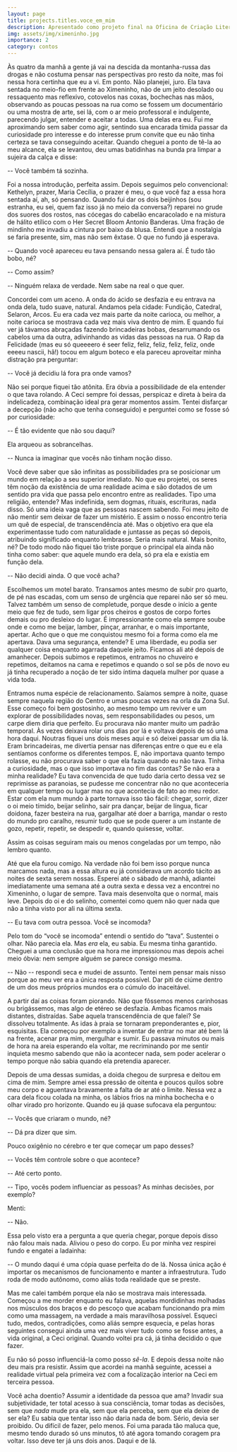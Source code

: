 ```yaml
---
layout: page
title: projects.titles.voce_em_mim
description: Apresentado como projeto final na Oficina de Criação Literária da PUC-RS.
img: assets/img/ximeninho.jpg
importance: 2
category: contos
---
```


Às quatro da manhã a gente já vai na descida da montanha-russa das drogas e não costuma pensar nas perspectivas pro resto da noite, mas foi nessa hora certinha que eu a vi. Em ponto. Não planejei, juro. Ela tava sentada no meio-fio em frente ao Ximeninho, não de um jeito desolado ou ressaquento mas reflexivo, cotovelos nas coxas, bochechas nas mãos, observando as poucas pessoas na rua como se fossem um documentário ou uma mostra de arte, sei lá, com o ar meio professoral e indulgente, parecendo julgar, entender e aceitar a todas. Uma delas era eu. Fui me aproximando sem saber como agir, sentindo sua encarada tímida passar da curiosidade pro interesse e do interesse prum convite que eu não tinha certeza se tava conseguindo aceitar. Quando cheguei a ponto de tê-la ao meu alcance, ela se levantou, deu umas batidinhas na bunda pra limpar a sujeira da calça e disse:

-- Você também tá sozinha.
 
Foi a nossa introdução, perfeita assim. Depois seguimos pelo convencional: Kethelyn, prazer, Maria Cecília, o prazer é meu, o que você faz a essa hora sentada aí, ah, só pensando. Quando fui dar os dois beijinhos (sou estranha, eu sei, quem faz isso já no meio da conversa?) reparei no grude dos suores dos rostos, nas cócegas do cabelão encaracolado e na mistura de hálito etílico com o Her Secret Bloom Antonio Banderas. Uma fração de mindinho me invadiu a cintura por baixo da blusa. Entendi que a nostalgia se faria presente, sim, mas não sem êxtase. O que no fundo já esperava.

-- Quando você apareceu eu tava pensando nessa galera aí. É tudo tão bobo, né?

-- Como assim?

-- Ninguém relaxa de verdade. Nem sabe na real o que quer.

Concordei com um aceno. A onda do ácido se desfazia e eu entrava na onda dela, tudo suave, natural. Andamos pela cidade: Fundição, Catedral, Selaron, Arcos. Eu era cada vez mais parte da noite carioca, ou melhor, a noite carioca se mostrava cada vez mais viva dentro de mim. E quando fui ver já távamos abraçadas fazendo brincadeiras bobas, desarrumando os cabelos uma da outra, adivinhando as vidas das pessoas na rua. O Rap da Felicidade (mas eu só queeeero é seer feliz, feliz, feliz, feliz, feliz, onde eeeeu nascii, hã!) tocou em algum boteco e ela pareceu aproveitar minha distração pra perguntar:

-- Você já decidiu lá fora pra onde vamos?

Não sei porque fiquei tão atônita. Era óbvia a possibilidade de ela entender o que tava rolando. A Ceci sempre foi dessas, perspicaz e direta à beira da indelicadeza, combinação ideal pra gerar momentos assim. Tentei disfarçar a decepção (não acho que tenha conseguido) e perguntei como se fosse só por curiosidade:

-- É tão evidente que não sou daqui?

Ela arqueou as sobrancelhas.

-- Nunca ia imaginar que vocês não tinham noção disso.

Você deve saber que são infinitas as possibilidades pra se posicionar um mundo em relação a seu superior imediato. No que eu projetei, os seres têm noção da existência de uma realidade acima e são dotados de um sentido pra vida que passa pelo encontro entre as realidades. Tipo uma religião, entende? Mas indefinida, sem dogmas, rituais, escrituras, nada disso. Só uma ideia vaga que as pessoas nascem sabendo. Foi meu jeito de não mentir sem deixar de fazer um mistério. E assim o nosso encontro teria um quê de especial, de transcendência até. Mas o objetivo era que ela experimentasse tudo com naturalidade e juntasse as peças só depois, atribuindo significado enquanto lembrasse. Seria mais natural. Mais bonito, né? De todo modo não fiquei tão triste porque o principal ela ainda não tinha como saber: que aquele mundo era dela, só pra ela e existia em função dela.

-- Não decidi ainda. O que você acha?

Escolhemos um motel barato. Transamos antes mesmo de subir pro quarto, de pé nas escadas, com um senso de urgência que reparei não ser só meu. Talvez também um senso de completude, porque desde o início a gente meio que fez de tudo, sem ligar pros cheiros e gostos de corpo fortes demais ou pro desleixo do lugar. É impressionante como ela sempre soube onde e como me beijar, lamber, pinçar, arranhar, e o mais importante, apertar. Acho que o que me conquistou mesmo foi a forma como ela me apertava. Dava uma segurança, entende? E uma liberdade, eu podia ser qualquer coisa enquanto agarrada daquele jeito. Ficamos ali até depois de amanhecer. Depois subimos e repetimos, entramos no chuveiro e repetimos, deitamos na cama e repetimos e quando o sol se pôs de novo eu já tinha recuperado a noção de ter sido íntima daquela mulher por quase a vida toda.

Entramos numa espécie de relacionamento. Saíamos sempre à noite, quase sempre naquela região do Centro e umas poucas vezes na orla da Zona Sul. Esse começo foi bem gostosinho, ao mesmo tempo um reviver e um explorar de possibilidades novas, sem responsabilidades ou pesos, um carpe diem diria que perfeito. Eu procurava não manter muito um padrão temporal. Às vezes deixava rolar uns dias por lá e voltava depois de só uma hora daqui. Noutras fiquei uns dois meses aqui e só deixei passar um dia lá. Eram brincadeiras, me divertia pensar nas diferenças entre o que eu e ela sentíamos conforme os diferentes tempos. E, não importava quanto tempo rolasse, eu não procurava saber o que ela fazia quando eu não tava. Tinha a curiosidade, mas o que isso importava no fim das contas? Se não era a minha realidade? Eu tava convencida de que tudo daria certo dessa vez se reprimisse as paranoias, se pudesse me concentrar não no que aconteceria em qualquer tempo ou lugar mas no que acontecia de fato ao meu redor. Estar com ela num mundo à parte tornava isso tão fácil: chegar, sorrir, dizer o oi meio tímido, beijar selinho, sair pra dançar, beijar de língua, ficar doidona, fazer besteira na rua, gargalhar até doer a barriga, mandar o resto do mundo pro caralho, resumir tudo que se pode querer a um instante de gozo, repetir, repetir, se despedir e, quando quisesse, voltar.

Assim as coisas seguiram mais ou menos congeladas por um tempo, não lembro quanto.

Até que ela furou comigo. Na verdade não foi bem isso porque nunca marcamos nada, mas a essa altura eu já considerava um acordo tácito as noites de sexta serem nossas. Esperei até o sábado de manhã, adiantei imediatamente uma semana até a outra sexta e dessa vez a encontrei no Ximeninho, o lugar de sempre. Tava mais desenvolta que o normal, mais leve. Depois do oi e do selinho, comentei como quem não quer nada que não a tinha visto por ali na última sexta.

-- Eu tava com outra pessoa. Você se incomoda?

Pelo tom do “você se incomoda” entendi o sentido do “tava”. Sustentei o olhar. Não parecia ela. Mas *era* ela, eu sabia. Eu mesma tinha garantido. Cheguei a uma conclusão que na hora me impressionou mas depois achei meio óbvia: nem sempre alguém se parece consigo mesma.

-- Não -- respondi seca e mudei de assunto. Tentei nem pensar mais nisso porque ao meu ver era a única resposta possível. Dar piti de ciúme dentro de um dos meus próprios mundos era o cúmulo do inaceitável.

A partir daí as coisas foram piorando. Não que fôssemos menos carinhosas ou brigássemos, mas algo de etéreo se desfazia. Ambas ficamos mais distantes, distraídas. Sabe aquela transcendência de que falei? Se dissolveu totalmente. As idas à praia se tornaram preponderantes e, pior, esquisitas. Ela começou por exemplo a inventar de entrar no mar até bem lá na frente, acenar pra mim, mergulhar e sumir. Eu passava minutos ou mais de hora na areia esperando ela voltar, me recriminando por me sentir inquieta mesmo sabendo que não ia acontecer nada, sem poder acelerar o tempo porque não sabia quando ela pretendia aparecer.

Depois de uma dessas sumidas, a doida chegou de surpresa e deitou em cima de mim. Sempre amei essa pressão de oitenta e poucos quilos sobre meu corpo e aguentava bravamente a falta de ar até o limite. Nessa vez a cara dela ficou colada na minha, os lábios frios na minha bochecha e o olhar virado pro horizonte. Quando eu já quase sufocava ela perguntou:

-- Vocês que criaram o mundo, né?

-- Dá pra dizer que sim.

Pouco oxigênio no cérebro e ter que começar um papo desses?

-- Vocês têm controle sobre o que acontece?

-- Até certo ponto.

-- Tipo, vocês podem influenciar as pessoas? As minhas decisões, por exemplo?

Menti:

-- Não.

Essa pelo visto era a pergunta a que queria chegar, porque depois disso não falou mais nada. Aliviou o peso do corpo. Eu por minha vez respirei fundo e engatei a ladainha:

-- O mundo daqui é uma cópia quase perfeita do de lá. Nossa única ação é importar os mecanismos de funcionamento e manter a infraestrutura. Tudo roda de modo autônomo, como aliás toda realidade que se preste.

Mas me calei também porque ela não se mostrava mais interessada. Começou a me morder enquanto eu falava, aquelas mordidinhas molhadas nos músculos dos braços e do pescoço que acabam funcionando pra mim como uma massagem, na verdade a mais maravilhosa possível. Esqueci tudo, medos, contradições, como aliás sempre esquecia, e pelas horas seguintes consegui ainda uma vez mais viver tudo como se fosse antes, a vida original, a Ceci original.
Quando voltei pra cá, já tinha decidido o que fazer. 

Eu não só posso influenciá-la como posso *sê-la*. E depois dessa noite não deu mais pra resistir. Assim que acordei na manhã seguinte, acessei a realidade virtual pela primeira vez com a focalização interior na Ceci em terceira pessoa.

Você acha doentio? Assumir a identidade da pessoa que ama? Invadir sua subjetividade, ter total acesso à sua consciência, tomar todas as decisões, sem que *nada* mude pra ela, sem que ela perceba, sem que ela deixe de ser ela? Eu sabia que tentar isso não daria nada de bom. Sério, devia ser proibido. Ou difícil de fazer, pelo menos. Foi uma parada tão maluca que, mesmo tendo durado só uns minutos, tô até agora tomando coragem pra voltar. Isso deve ter já uns dois anos. Daqui e de lá.

